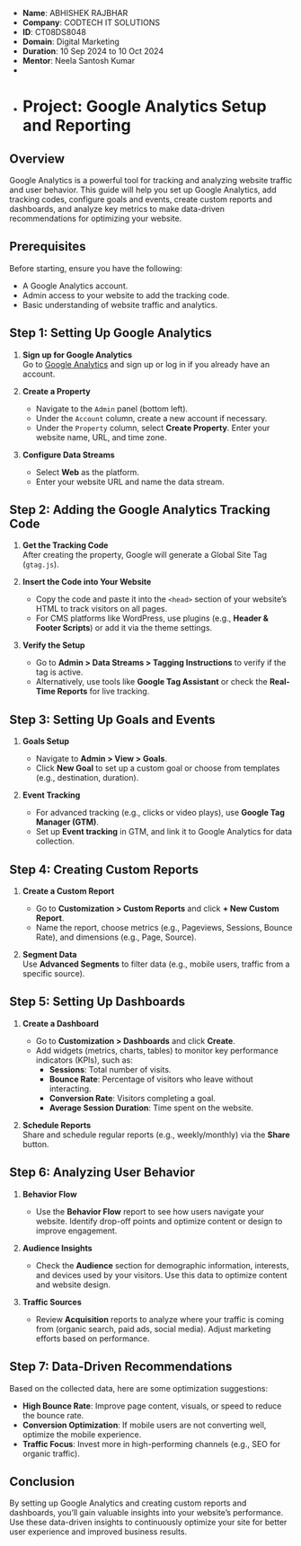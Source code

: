 - **Name**: ABHISHEK RAJBHAR
- **Company**: CODTECH IT SOLUTIONS
- **ID**: CT08DS8048
- **Domain**: Digital Marketing
- **Duration**: 10 Sep 2024 to 10 Oct 2024
- **Mentor**: Neela Santosh Kumar
-
- # Project: Google Analytics Setup and Reporting

## Overview
Google Analytics is a powerful tool for tracking and analyzing website traffic and user behavior. This guide will help you set up Google Analytics, add tracking codes, configure goals and events, create custom reports and dashboards, and analyze key metrics to make data-driven recommendations for optimizing your website.

## Prerequisites
Before starting, ensure you have the following:
- A Google Analytics account.
- Admin access to your website to add the tracking code.
- Basic understanding of website traffic and analytics.

## Step 1: Setting Up Google Analytics
1. **Sign up for Google Analytics**  
   Go to [Google Analytics](https://analytics.google.com) and sign up or log in if you already have an account.
   
2. **Create a Property**  
   - Navigate to the `Admin` panel (bottom left).
   - Under the `Account` column, create a new account if necessary.
   - Under the `Property` column, select **Create Property**. Enter your website name, URL, and time zone.

3. **Configure Data Streams**  
   - Select **Web** as the platform.
   - Enter your website URL and name the data stream.

## Step 2: Adding the Google Analytics Tracking Code
1. **Get the Tracking Code**  
   After creating the property, Google will generate a Global Site Tag (`gtag.js`).

2. **Insert the Code into Your Website**  
   - Copy the code and paste it into the `<head>` section of your website’s HTML to track visitors on all pages.
   - For CMS platforms like WordPress, use plugins (e.g., **Header & Footer Scripts**) or add it via the theme settings.

3. **Verify the Setup**  
   - Go to **Admin > Data Streams > Tagging Instructions** to verify if the tag is active.
   - Alternatively, use tools like **Google Tag Assistant** or check the **Real-Time Reports** for live tracking.

## Step 3: Setting Up Goals and Events
1. **Goals Setup**  
   - Navigate to **Admin > View > Goals**.
   - Click **New Goal** to set up a custom goal or choose from templates (e.g., destination, duration).

2. **Event Tracking**  
   - For advanced tracking (e.g., clicks or video plays), use **Google Tag Manager (GTM)**.
   - Set up **Event tracking** in GTM, and link it to Google Analytics for data collection.

## Step 4: Creating Custom Reports
1. **Create a Custom Report**  
   - Go to **Customization > Custom Reports** and click **+ New Custom Report**.
   - Name the report, choose metrics (e.g., Pageviews, Sessions, Bounce Rate), and dimensions (e.g., Page, Source).

2. **Segment Data**  
   Use **Advanced Segments** to filter data (e.g., mobile users, traffic from a specific source).

## Step 5: Setting Up Dashboards
1. **Create a Dashboard**  
   - Go to **Customization > Dashboards** and click **Create**.
   - Add widgets (metrics, charts, tables) to monitor key performance indicators (KPIs), such as:
     - **Sessions**: Total number of visits.
     - **Bounce Rate**: Percentage of visitors who leave without interacting.
     - **Conversion Rate**: Visitors completing a goal.
     - **Average Session Duration**: Time spent on the website.

2. **Schedule Reports**  
   Share and schedule regular reports (e.g., weekly/monthly) via the **Share** button.

## Step 6: Analyzing User Behavior
1. **Behavior Flow**  
   - Use the **Behavior Flow** report to see how users navigate your website. Identify drop-off points and optimize content or design to improve engagement.

2. **Audience Insights**  
   - Check the **Audience** section for demographic information, interests, and devices used by your visitors. Use this data to optimize content and website design.

3. **Traffic Sources**  
   - Review **Acquisition** reports to analyze where your traffic is coming from (organic search, paid ads, social media). Adjust marketing efforts based on performance.

## Step 7: Data-Driven Recommendations
Based on the collected data, here are some optimization suggestions:
- **High Bounce Rate**: Improve page content, visuals, or speed to reduce the bounce rate.
- **Conversion Optimization**: If mobile users are not converting well, optimize the mobile experience.
- **Traffic Focus**: Invest more in high-performing channels (e.g., SEO for organic traffic).

## Conclusion
By setting up Google Analytics and creating custom reports and dashboards, you’ll gain valuable insights into your website’s performance. Use these data-driven insights to continuously optimize your site for better user experience and improved business results.
